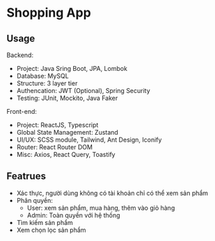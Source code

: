 # Shopping App

## Usage

Backend:
- Project: Java Sring Boot, JPA, Lombok
- Database: MySQL
- Structure: 3 layer tier
- Authencation: JWT (Optional), Spring Security
- Testing: JUnit, Mockito, Java Faker

Front-end:
- Project: ReactJS, Typescript
- Global State Management: Zustand
- UI/UX: SCSS module, Tailwind, Ant Design, Iconify
- Router: React Router DOM
- Misc: Axios, React Query, Toastify

## Featrues

- Xác thực, người dùng không có tài khoản chỉ có thể xem sản phẩm
- Phân quyền:
    - User: xem sản phẩm, mua hàng, thêm vào giỏ hàng
    - Admin: Toàn quyền với hệ thống
- Tìm kiếm sản phẩm
- Xem chọn lọc sản phẩm